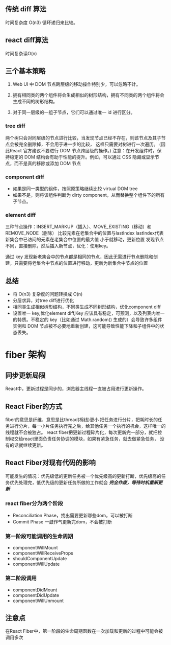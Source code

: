 ## 传统 diff 算法
时间复杂度 O(n3) 循环递归来比较。

## react diff算法
时间复杂读O(n)

## 三个基本策略
1. Web UI 中 DOM 节点跨层级的移动操作特别少，可以忽略不计。

2. 拥有相同类的两个组件将会生成相似的树形结构，拥有不同类的两个组件将会生成不同的树形结构。

3. 对于同一层级的一组子节点，它们可以通过唯一 id 进行区分。

### tree diff
两个树只会对同层级的节点进行比较，当发现节点已经不存在，则该节点及其子节点会被完全删除掉，不会用于进一步的比较，
这样只需要对树进行一次遍历。
(因此React 官方建议不要进行 DOM 节点跨层级的操作。)
注意：在开发组件时，保持稳定的 DOM 结构会有助于性能的提升。例如，可以通过 CSS 隐藏或显示节点，而不是真的移除或添加 DOM 节点

### component diff
- 如果是同一类型的组件，按照原策略继续比较 virtual DOM tree
- 如果不是，则将该组件判断为 dirty component，从而替换整个组件下的所有子节点。

### element diff
三种节点操作：INSERT_MARKUP（插入）、MOVE_EXISTING（移动）和 REMOVE_NODE（删除）
比较元素在老集合中的位置与lastIndex
lastIndex代表新集合中已访问的元素在老集合中位置的最大值
小于就移动，更新位置
发现节点不同，直接删除，然后插入新节点，优化：使用key。

通过 key 发现新老集合中的节点都是相同的节点，因此无需进行节点删除和创建，只需要将老集合中节点的位置进行移动，更新为新集合中节点的位置

## 总结
- 将 O(n3) 复杂度的问题转换成 O(n)
- 分层求异，对tree diff进行优化
- 相同类生成相似树形结构，不同类生成不同树形结构，优化component diff
- 设置唯一 key,优化element diff,Key 应该具有稳定，可预测，以及列表内唯一的特质。不稳定的 key（比如通过 Math.random() 生成的）会导致许多组件实例和 DOM 节点被不必要地重新创建，这可能导致性能下降和子组件中的状态丢失。

# fiber 架构

## 同步更新局限
React中，更新过程是同步的，浏览器主线程一直被占用进行更新操作。
## React Fiber的方式
fiber的意思是纤维，意思是比thread(棉线)更小
把任务进行分片，把耗时长的任务进行分片，每一小片任务执行完之后，给其他任务一个执行的机会，这样唯一的线程就不会被独占。
react fiber把更新过程碎片化，每次更新完一部分，就把控制权交给react里面负责任务协调的模块，如果有紧急任务，就去做紧急任务，
没有的话就继续更新。
## React Fiber对现有代码的影响
可能发生的情况：优先级低的更新任务被一个优先级高的更新打断，优先级高的任务优先处理完，低优先级的更新任务所做的工作就会
***完全作废，等待时机重新更新***
### react fiber分为两个阶段
- Reconciliation Phase，找出需要更新哪些dom，可以被打断
- Commit Phase 一鼓作气更新完dom，不会被打断
### 第一阶段可能调用的生命周期
- componentWillMount
- componentWillReceiveProps
- shouldComponentUpdate
- componentWillUpdate
### 第二阶段调用
- componentDidMount
- componentDidUpdate
- componentWillUnmount
## 注意点
在React Fiber中，第一阶段的生命周期函数在一次加载和更新的过程中可能会被调用多次